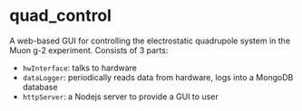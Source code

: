 # quad_control
A web-based GUI for controlling the electrostatic quadrupole system in the Muon g-2 experiment.
Consists of 3 parts:
- `hwInterface`: talks to hardware
- `dataLogger`: periodically reads data from hardware, logs into a MongoDB database
- `httpServer`: a Nodejs server to provide a GUI to user
